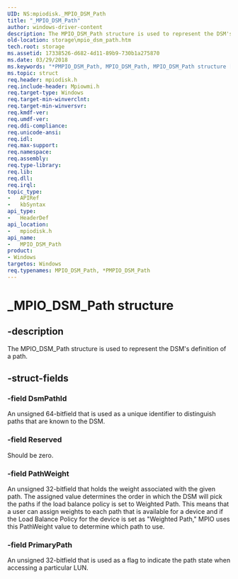 ```yaml
---
UID: NS:mpiodisk._MPIO_DSM_Path
title: "_MPIO_DSM_Path"
author: windows-driver-content
description: The MPIO_DSM_Path structure is used to represent the DSM's definition of a path.
old-location: storage\mpio_dsm_path.htm
tech.root: storage
ms.assetid: 17338526-d682-4d11-89b9-730b1a275870
ms.date: 03/29/2018
ms.keywords: "*PMPIO_DSM_Path, MPIO_DSM_Path, MPIO_DSM_Path structure [Storage Devices], PMPIO_DSM_Path, PMPIO_DSM_Path structure pointer [Storage Devices], _MPIO_DSM_Path, mpiodisk/MPIO_DSM_Path, mpiodisk/PMPIO_DSM_Path, storage.mpio_dsm_path, structs-scsibus_5232f48b-d34e-43a9-b2bf-fcc06317c450.xml"
ms.topic: struct
req.header: mpiodisk.h
req.include-header: Mpiowmi.h
req.target-type: Windows
req.target-min-winverclnt: 
req.target-min-winversvr: 
req.kmdf-ver: 
req.umdf-ver: 
req.ddi-compliance: 
req.unicode-ansi: 
req.idl: 
req.max-support: 
req.namespace: 
req.assembly: 
req.type-library: 
req.lib: 
req.dll: 
req.irql: 
topic_type:
-	APIRef
-	kbSyntax
api_type:
-	HeaderDef
api_location:
-	mpiodisk.h
api_name:
-	MPIO_DSM_Path
product:
- Windows
targetos: Windows
req.typenames: MPIO_DSM_Path, *PMPIO_DSM_Path
---
```


# _MPIO_DSM_Path structure


## -description


The MPIO_DSM_Path structure is used to represent the DSM's definition of a path.


## -struct-fields




### -field DsmPathId

An unsigned 64-bitfield that is used as a unique identifier to distinguish paths that are known to the DSM.


### -field Reserved

Should be zero.


### -field PathWeight

An unsigned 32-bitfield that holds the weight associated with the given path. The assigned value determines the order in which the DSM will pick the paths if the load balance policy is set to Weighted Path. This means that a user can assign weights to each path that is available for a device and if the Load Balance Policy for the device is set as "Weighted Path," MPIO uses this PathWeight value to determine which path to use.


### -field PrimaryPath

An unsigned 32-bitfield that is used as a flag to indicate the path state when accessing a particular LUN.

